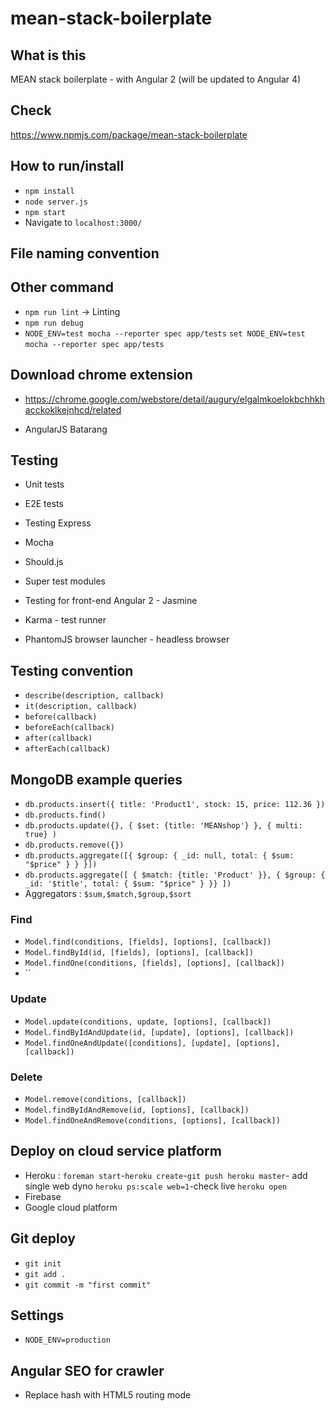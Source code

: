 # mean-stack-boilerplate


## What is this
MEAN stack boilerplate - with Angular 2 
(will be updated to Angular 4)

## Check 
https://www.npmjs.com/package/mean-stack-boilerplate

## How to run/install
+ `npm install`
+ `node server.js`
+ `npm start`
+ Navigate to `localhost:3000/`


## File naming convention 



## Other command
+ `npm run lint` -> Linting
+ `npm run debug`
+ `NODE_ENV=test mocha --reporter spec app/tests` `set NODE_ENV=test`  `mocha --reporter spec app/tests`




## Download chrome extension
+ https://chrome.google.com/webstore/detail/augury/elgalmkoelokbchhkhacckoklkejnhcd/related

+ AngularJS Batarang



## Testing
+ Unit tests 
+ E2E tests
+ Testing Express
+ Mocha
+ Should.js
+ Super test modules

+ Testing for front-end Angular 2 - Jasmine
+ Karma - test runner
+ PhantomJS browser launcher - headless browser



## Testing convention
+ `describe(description, callback)`
+ `it(description, callback)`
+ `before(callback)`
+ `beforeEach(callback)`
+ `after(callback)`
+ `afterEach(callback)`




## MongoDB example queries
+ `db.products.insert({
  title: 'Product1',
  stock: 15,
  price: 112.36
})`
+ `db.products.find()`
+ `db.products.update({},
  { $set: {title: 'MEANshop'} },
  { multi: true}
)`
+ `db.products.remove({})`
+ `db.products.aggregate([{
  $group: {
    _id: null,
    total: { $sum: "$price" }
  }
}])`
+ `db.products.aggregate([
  { $match: {title: 'Product' }},
  { $group: { _id: '$title', total: { $sum: "$price" } }}
])`
+ Aggregators : `$sum,$match,$group,$sort`
### Find
+ `Model.find(conditions, [fields], [options], [callback])`
+ `Model.findById(id, [fields], [options], [callback])`
+ `Model.findOne(conditions, [fields], [options], [callback])`
+ ``


### Update
+ `Model.update(conditions, update, [options], [callback])`
+ `Model.findByIdAndUpdate(id, [update], [options], [callback])`
+ `Model.findOneAndUpdate([conditions], [update], [options], [callback])`


### Delete
+ `Model.remove(conditions, [callback])`
+ `Model.findByIdAndRemove(id, [options], [callback])`
+ `Model.findOneAndRemove(conditions, [options], [callback])`



## Deploy on cloud service platform
+ Heroku : `foreman start`-`heroku create`-`git push heroku master`- add single web dyno `heroku ps:scale web=1`-check live `heroku open`
+ Firebase
+ Google cloud platform


## Git deploy
+ `git init`
+ `git add .`
+ `git commit -m "first commit"`


## Settings
+ `NODE_ENV=production`



## Angular SEO for crawler
+ Replace hash with HTML5 routing mode

